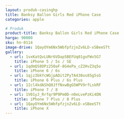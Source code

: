 ```yaml
---
layout: produk-casinghp
title: Banksy Ballon Girls Red iPhone Case
categories: apple

# Produk
product-title: Banksy Ballon Girls Red iPhone Case
harga: 90000
sku: hn-0114
image-drive: 1QayOYm6Nx5WbfpfzjnZv6LD-xSBeeSTt
gallery:
  - url: 1vxKatQvLUNr6VDap5BEFUq01gxFWv5G7
    title: iPhone 5 / 5s / SE
  - url: 1qdmQS8OPz250aF-8G4ePa_cZ2HvZ3q5o
    title: iPhone 6 / 6s
  - url: 1qjz3bkYcWGjpADit2PyTA438os85g5sG
    title: iPhone 6 Plus / 6s Plus
  - url: 1Icl4kdAShQ0JffNxwBgG5WPV9rfLskRF
    title: iPhone 7 / 8
  - url: 1V01yJ_Rrfqr9P9Pm0D-n0eLvePzKi4DN
    title: iPhone 7 Plus / 8 Plus
  - url: 1QayOYm6Nx5WbfpfzjnZv6LD-xSBeeSTt
    title: iPhone X
---
```

